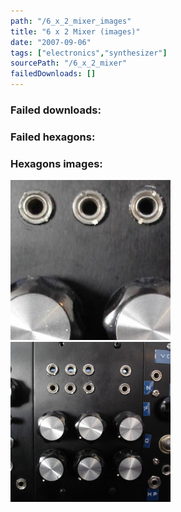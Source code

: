 ```yaml
---
path: "/6_x_2_mixer_images"
title: "6 x 2 Mixer (images)"
date: "2007-09-06"
tags: ["electronics","synthesizer"]
sourcePath: "/6_x_2_mixer"
failedDownloads: []
---
```



### Failed downloads:

### Failed hexagons:

### Hexagons images:
![mixer_6x2.jpeg_hexagon.jpeg](mixer_6x2.jpeg_hexagon.jpeg)
 ![mixer_6x2.jpg_hexagon.jpeg](mixer_6x2.jpg_hexagon.jpeg)
